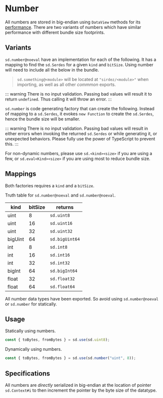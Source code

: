 # Number

All numbers are stored in big-endian using `DataView` methods for its [performance](https://v8.dev/blog/dataview). There are two variants of numbers which have similar performance with different bundle size footprints.

## Variants

`sd.number@noeval` have an implementation for each of the following. It has a mapping to find the `sd.Serdes` for a given `kind` and `bitSize`. Using number will need to include all the below in the bundle.

> `sd.something@<module>` will be located at `"sirdez/<module>"` when importing, as well as all other _commmon_ exports.

::: warning
There is no input validation. Passing bad values will result it to return `undefined`. Thus calling it will throw an error.
:::

`sd.number` is code generating factory that can create the following. Instead of mapping to a `sd.Serdes`, it evokes `new Function` to create the `sd.Serdes`, hence the bundle size will be smaller.

::: warning
There is no input validation. Passing bad values will result in either errors when invoking the returned `sd.Serdes` or while generating it, or unexpected behaviors. Please fully use the power of TypeScript to prevent this.
:::

For non-dynamic numbers, please use `sd.<kind><size>` if you are using a few, or `sd.eval<Kind><size>` if you are using most to reduce bundle size.

## Mappings

Both factories requires a `kind` and a `bitSize`.

Truth table for `sd.number@noeval` and `sd.number@noeval`.

| kind    | bitSize | returns        |
| ------- | ------- | -------------- |
| uint    | 8       | `sd.uint8`     |
| uint    | 16      | `sd.uint16`    |
| uint    | 32      | `sd.uint32`    |
| bigUint | 64      | `sd.bigUint64` |
| int     | 8       | `sd.int8`      |
| int     | 16      | `sd.int16`     |
| int     | 32      | `sd.int32`     |
| bigInt  | 64      | `sd.bigInt64`  |
| float   | 32      | `sd.float32`   |
| float   | 64      | `sd.float64`   |

All number data types have been exported. So avoid using `sd.number@noeval` or `sd.number` for statically.

## Usage

Statically using numbers.

```ts
const { toBytes, fromBytes } = sd.use(sd.uint8);
```

Dynamically using numbers.

```ts
const { toBytes, fromBytes } = sd.use(sd.number("uint", 8));
```

## Specifications

All numbers are _directly_ serialized in big-endian at the location of pointer `sd.Context#i` to then increment the pointer by the byte size of the datatype.
